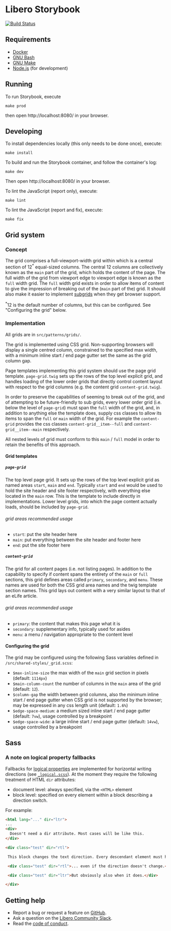 Libero Storybook
================

[![Build Status](https://travis-ci.com/libero/storybook.svg?branch=master)](https://travis-ci.com/libero/storybook)

Requirements
------------

- [Docker](https://www.docker.com/)
- [GNU Bash](https://www.gnu.org/software/bash/)
- [GNU Make](https://www.gnu.org/software/make/)
- [Node.js](https://nodejs.org/) (for development)

Running
-------

To run Storybook, execute

```shell
make prod
```

then open http://localhost:8080/ in your browser.

Developing
----------

To install dependencies locally (this only needs to be done once), execute:

```shell
make install
```

To build and run the Storybook container, and follow the container's log:

```shell
make dev
```

Then open http://localhost:8080/ in your browser.

To lint the JavaScript (report only), execute:
```shell
make lint
```

To lint the JavaScript (report and fix), execute:
```shell
make fix
```

## Grid system

### Concept
The grid comprises a full-viewport-width grid within which is a central section of 12<sup>*</sup> equal-sized columns. The central 12 columns are collectively known as the `main` part of the grid, which holds the content of the page. The full width of the grid from viewport edge to viewport edge is known as the `full` width grid. The `full` width grid exists in order to allow items of content to give the impression of breaking out of the (`main` part of the) grid. It should also make it easier to implement [subgrids](https://www.w3.org/TR/css-grid-2/#subgrids) when they get browser support.

<sup>*</sup>12 is the default number of columns, but this can be configured. See "Configuring the grid" below. 

### Implementation

All grids are in `src/patterns/grids/`.  

The grid is implemented using CSS grid. Non-supporting browsers will display a single centred column, constrained to the specified max width, with a minimum inline start / end page gutter set the same as the grid column gap. 

Page templates implementing this grid system should use the page grid template. `page-grid.twig` sets up the rows of the top level explicit grid, and handles loading of the lower order grids that directly control content layout with respect to the grid columns (e.g. the content grid `content-grid.twig`).  

In order to preserve the capabilities of seeming to break out of the grid, and of attempting to be future-friendly to sub grids, every lower order grid (i.e. below the level of `page-grid`) must span the `full` width of the grid, and, in addition to anything else the template does, supply css classes to allow its items to span the `full` or `main` width of the grid. For example the `content-grid` provides the css classes `content-grid__item--full` and `content-grid__item--main` respectively.

All nested levels of grid must conform to this `main` / `full` model in order to retain the benefits of this approach.

#### Grid templates

##### `page-grid`
The top level page grid. It sets up the rows of the top level explicit grid as named areas `start`, `main` and `end`. Typically `start` and `end` would be used to hold the site header and site footer respectively, with everything else located in the `main` row. This is the template to include directly in implementations. Lower level grids, into which the page content actually loads, should be included by `page-grid`.

###### grid areas recommended usage
- `start`: put the site header here
- `main`: put everything between the site header and footer here       
- `end`: put the site footer here

##### `content-grid`
The grid for all content pages (i.e. not listing pages). In addition to the capability to specify if content spans the entirety of the `main` or `full` sections, this grid defines areas called `primary`, `secondary`, and `menu`. These names are used for both the CSS grid area names and the twig template section names. This grid lays out content with a very similar layout to that of an eLife article.

###### grid areas recommended usage
- `primary`: the content that makes this page what it is
- `secondary`: supplementary info, typically used for asides       
- `menu`: a menu / navigation appropriate to the content level
   

#### Configuring the grid
The grid may be configured using the following Sass variables defined in `/src/shared-styles/_grid.scss`:

- `$max-inline-size` the max width of the `main` grid section in pixels (default: `1114px`)
- `$main-column-count` the number of columns in the `main` area of the grid (default: `12`).
- `$column-gap` the width between grid columns, also the minimum inline start / end page gutter when CSS grid is not supported by the browser; may be expressed in any css length unit (default: `1.6%`)  
- `$edge-space-medium`: a medium sized inline start / end page gutter (default: `7vw`), usage controlled by a breakpoint
- `$edge-space-wide`: a large inline start / end page gutter (default: `14vw`), usage controlled by a breakpoint

## Sass

### A note on logical property fallbacks
Fallbacks for [logical properties](https://developer.mozilla.org/en-US/docs/Web/CSS/CSS_Logical_Properties) are implemented for horizontal writing directions (see [`_logical.scss`](https://github.com/libero/storybook/blob/master/src/shared-styles/_logical.scss)). At the moment they require the following treatment of HTML `dir` attributes:
  - document level: always specified, via the `<HTML>` element
  - block level: specified on every element within a block describing a direction switch.

 For example:
 ```html
 <html lang="..." dir="ltr">
 ...
 <div>
   Doesn't need a dir attribute. Most cases will be like this.
 </div>

<div class="test" dir="rtl">

  This block changes the text direction. Every descendant element must have its own dir attribute....

  <div class="test" dir="rtl">... even if the direction doesn't change.</div>

  <div class="test" dir="ltr">But obviously also when it does.</div>

</div>

```
Getting help
------------

- Report a bug or request a feature on [GitHub](https://github.com/libero/publisher/issues/new/choose).
- Ask a question on the [Libero Community Slack](https://libero.pub/join-slack).
- Read the [code of conduct](https://libero.pub/code-of-conduct).

